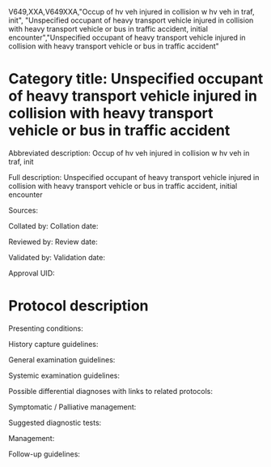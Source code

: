 V649,XXA,V649XXA,"Occup of hv veh injured in collision w hv veh in traf, init", "Unspecified occupant of heavy transport vehicle injured in collision with heavy transport vehicle or bus in traffic accident, initial encounter","Unspecified occupant of heavy transport vehicle injured in collision with heavy transport vehicle or bus in traffic accident"
# Category title: Unspecified occupant of heavy transport vehicle injured in collision with heavy transport vehicle or bus in traffic accident

Abbreviated description: Occup of hv veh injured in collision w hv veh in traf, init

Full description: Unspecified occupant of heavy transport vehicle injured in collision with heavy transport vehicle or bus in traffic accident, initial encounter

Sources:

Collated by:
Collation date:

Reviewed by:
Review date:

Validated by:
Validation date:

Approval UID:

# Protocol description

Presenting conditions:

History capture guidelines:

General examination guidelines:

Systemic examination guidelines:

Possible differential diagnoses with links to related protocols:

Symptomatic / Palliative management:

Suggested diagnostic tests:

Management:

Follow-up guidelines:

